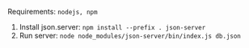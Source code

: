 Requirements: `nodejs, npm`

1. Install json.server: `npm install --prefix . json-server`
2. Run server: `node node_modules/json-server/bin/index.js db.json`
